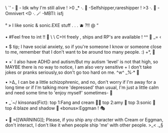 \ `’ - 🦴 - Idk why I'm still alive ! >0 _*
·. 🫧 -Selfshipper,rareshipper ! >3
·. 🍩 -Omnivert <D
·. 🪄 -MBTI: isfj

° » I like sonic & sonic.EXE stuff . . . 🫐 ?!! @ “

• #Feel free to int !! 💌 \ \ C+H freely , ships and  RP's are available ! ^^ 🎀 _= ‹

• $ tip; I have social anxiety, so if you're someone I know or someone close to me, remember that I don't want to be around too many people. :) +°, 🌼

• ×` I also have ADHD and autism/But my autism 'level' is not that high, so MAYBE there is no way to notice, I am also very sensitive + I don't take jokes or pranks seriously,so don't go too hard on me. ^w^ _%·* 🐛

• >∆_ I can be a little schizophrenic, and no, don't worry if I'm away for a long time or if I'm talking more 'depressed' than usual, I'm just a little calm and need some time to 'enjoy myself' sometimes- 💨

• _`~/ kinsonas(Fict): top 1:Fang and cream 🎩🍦
top 2:amy 💫
top 3:sonic 🍪
top 4:blaze and shadow 🧩
«bonus»:Eggman ! 🎭

• 👾 ≈[[WARNING]]; Please, if you ship any character with Cream or Eggman, don't interact, I don't like it when people ship 'me' with other people. >_< .„§
